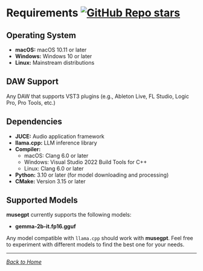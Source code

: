 # Requirements [![GitHub Repo stars](https://img.shields.io/github/stars/greynewell/musegpt?style=social)](https://github.com/greynewell/musegpt/stargazers)

## Operating System

- **macOS:** macOS 10.11 or later
- **Windows:** Windows 10 or later
- **Linux:** Mainstream distributions

## DAW Support

Any DAW that supports VST3 plugins (e.g., Ableton Live, FL Studio, Logic Pro, Pro Tools, etc.)

## Dependencies

- **JUCE:** Audio application framework
- **llama.cpp:** LLM inference library
- **Compiler:**
  - macOS: Clang 6.0 or later
  - Windows: Visual Studio 2022 Build Tools for C++
  - Linux: Clang 6.0 or later
- **Python:** 3.10 or later (for model downloading and processing)
- **CMake:** Version 3.15 or later

## Supported Models

**musegpt** currently supports the following models:

- **gemma-2b-it.fp16.gguf**

Any model compatible with `llama.cpp` should work with **musegpt**. Feel free to experiment with different models to find the best one for your needs.

---

*[Back to Home](index.md)*